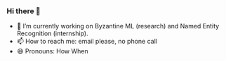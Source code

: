 ### Hi there 👋

- 🔭 I’m currently working on Byzantine ML (research) and Named Entity Recognition (internship).
- 📫 How to reach me: email please, no phone call
- 😄 Pronouns: How When

<!--
**MekAkUActOR/MekAkUActOR** is a ✨ _special_ ✨ repository because its `README.md` (this file) appears on your GitHub profile.

Here are some ideas to get you started:

- 🔭 I’m currently working on ...
- 🌱 I’m currently learning ...
- 👯 I’m looking to collaborate on ...
- 🤔 I’m looking for help with ...
- 💬 Ask me about ...
- 📫 How to reach me: ...
- 😄 Pronouns: ...
- ⚡ Fun fact: 
-->
